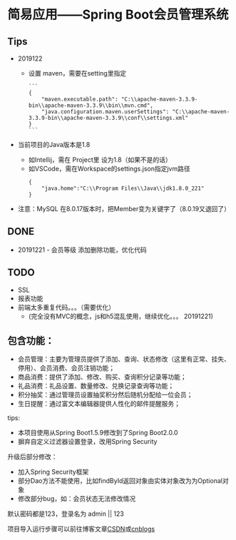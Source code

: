 # 简易应用——Spring Boot会员管理系统

## Tips
- 2019122
  - 设置 maven，需要在setting里指定
  
        ```
        {
            "maven.executable.path": "C:\\apache-maven-3.3.9-bin\\apache-maven-3.3.9\\bin\\mvn.cmd",
            "java.configuration.maven.userSettings": "C:\\apache-maven-3.3.9-bin\\apache-maven-3.3.9\\conf\\settings.xml"
        }
        ```

- 当前项目的Java版本是1.8
    - 如Intellij，需在 Project里 设为1.8（如果不是的话）
    - 如VSCode，需在Workspace的settings.json指定jvm路径
        ```
        {
            "java.home":"C:\\Program Files\\Java\\jdk1.8.0_221"
        }
        ```
    
- 注意：MySQL 在8.0.17版本时，把Member变为关键字了（8.0.19又退回了）


## DONE
- 20191221 - 会员等级 添加删除功能，优化代码

## TODO
- SSL
- 报表功能
- 前端太多重复代码。。。（需要优化）
  - (完全没有MVC的概念，js和h5混乱使用，继续优化。。。 20191221)


## 包含功能：

- 会员管理：主要为管理员提供了添加、查询、状态修改（这里有正常、挂失、停用）、会员消费、会员注销功能；
- 商品消费：提供了添加、修改、购买、查询积分记录等功能；
- 礼品消费：礼品设置、数量修改、兑换记录查询等功能；
- 积分抽奖：通过管理员设置抽奖积分然后随机分配给一位会员；
- 生日提醒：通过富文本编辑器提供人性化的邮件提醒服务；

tips:
- 本项目使用从Spring Boot1.5.9修改到了Spring Boot2.0.0
- 摒弃自定义过滤器设置登录，改用Spring Security


升级后部分修改：
- 加入Spring Security框架
- 部分Dao方法不能使用，比如findById返回对象由实体对象改为为Optional对象
- 修改部分bug，如：会员状态无法修改情况


默认密码都是123，登录名为 admin || 123

项目导入运行步骤可以前往博客文章[CSDN](http://blog.csdn.net/lger_pro/article/details/79181044)或[cnblogs](https://www.cnblogs.com/lger/p/8366320.html)